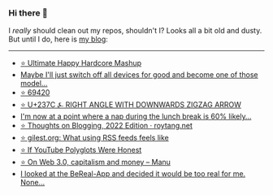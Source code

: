 ### Hi there 👋

I _really_ should clean out my repos, shouldn't I? Looks all a bit old and dusty. But until I do, here is [my blog](https://lostfocus.de/):

--- 

<!-- POST-LIST:START -->
- [⭐️ Ultimate Happy Hardcore Mashup](https://lostfocus.de/2022/04/14/230513/)
- [Maybe I&#39;ll just switch off all devices for good and become one of those model…](https://lostfocus.de/2022/04/14/230511/)
- [⭐️ 69420](https://lostfocus.de/2022/04/13/230509/)
- [⭐️ U+237C ⍼ RIGHT ANGLE WITH DOWNWARDS ZIGZAG ARROW](https://lostfocus.de/2022/04/13/230507/)
- [I&#39;m now at a point where a nap during the lunch break is 60% likely…](https://lostfocus.de/2022/04/13/230506/)
- [⭐️ Thoughts on Blogging, 2022 Edition · roytang.net](https://lostfocus.de/2022/04/13/230505/)
- [⭐️ gilest.org: What using RSS feeds feels like](https://lostfocus.de/2022/04/13/230504/)
- [⭐️ If YouTube Polyglots Were Honest](https://lostfocus.de/2022/04/12/230503/)
- [⭐️ On Web 3.0, capitalism and money – Manu](https://lostfocus.de/2022/04/12/230501/)
- [I looked at the BeReal-App and decided it would be too real for me. None…](https://lostfocus.de/2022/04/12/230496/)
<!-- POST-LIST:END -->

<!--
**lostfocus/lostfocus** is a ✨ _special_ ✨ repository because its `README.md` (this file) appears on your GitHub profile.

Here are some ideas to get you started:

- 🔭 I’m currently working on ...
- 🌱 I’m currently learning ...
- 👯 I’m looking to collaborate on ...
- 🤔 I’m looking for help with ...
- 💬 Ask me about ...
- 📫 How to reach me: ...
- 😄 Pronouns: ...
- ⚡ Fun fact: ...
-->

